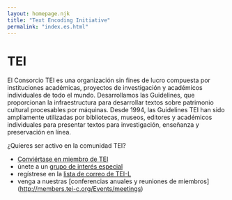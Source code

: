 ```yaml
---
layout: homepage.njk
title: "Text Encoding Initiative"
permalink: "index.es.html"
---
```

# TEI

El Consorcio TEI es una organización sin fines de lucro compuesta por instituciones académicas, proyectos de investigación y académicos individuales de todo el mundo. Desarrollamos las Guidelines, que proporcionan la infraestructura para desarrollar textos sobre patrimonio cultural procesables por máquinas. Desde 1994, las Guidelines TEI han sido ampliamente utilizadas por bibliotecas, museos, editores y académicos individuales para presentar textos para investigación, enseñanza y preservación en línea.

¿Quieres ser activo en la comunidad TEI?

* [Conviértase en miembro de TEI](https://members.tei-c.org/join)
* únete a un [grupo de interés especial](https://tei-c.org/Activities/SIG/)
* regístrese en la [lista de correo de TEI-L](https://tei-c.org/support/#tei-l)
* venga a nuestras [conferencias anuales y reuniones de miembros] (http://members.tei-c.org/Events/meetings)

